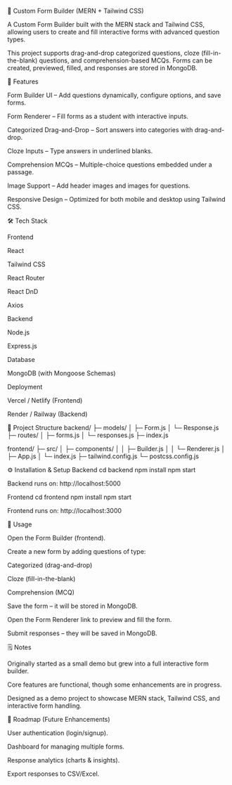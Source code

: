 📝 Custom Form Builder (MERN + Tailwind CSS)

A Custom Form Builder built with the MERN stack and Tailwind CSS, allowing users to create and fill interactive forms with advanced question types.

This project supports drag-and-drop categorized questions, cloze (fill-in-the-blank) questions, and comprehension-based MCQs. Forms can be created, previewed, filled, and responses are stored in MongoDB.

🚀 Features

Form Builder UI – Add questions dynamically, configure options, and save forms.

Form Renderer – Fill forms as a student with interactive inputs.

Categorized Drag-and-Drop – Sort answers into categories with drag-and-drop.

Cloze Inputs – Type answers in underlined blanks.

Comprehension MCQs – Multiple-choice questions embedded under a passage.

Image Support – Add header images and images for questions.

Responsive Design – Optimized for both mobile and desktop using Tailwind CSS.

🛠️ Tech Stack

Frontend

React

Tailwind CSS

React Router

React DnD

Axios

Backend

Node.js

Express.js

Database

MongoDB (with Mongoose Schemas)

Deployment

Vercel / Netlify (Frontend)

Render / Railway (Backend)

📂 Project Structure
backend/
  ├─ models/
  │   ├─ Form.js
  │   └─ Response.js
  ├─ routes/
  │   ├─ forms.js
  │   └─ responses.js
  ├─ index.js

frontend/
  ├─ src/
  │   ├─ components/
  │   │   ├─ Builder.js
  │   │   └─ Renderer.js
  │   ├─ App.js
  │   └─ index.js
  ├─ tailwind.config.js
  └─ postcss.config.js

⚙️ Installation & Setup
Backend
cd backend
npm install
npm start


Backend runs on: http://localhost:5000

Frontend
cd frontend
npm install
npm start


Frontend runs on: http://localhost:3000

📖 Usage

Open the Form Builder (frontend).

Create a new form by adding questions of type:

Categorized (drag-and-drop)

Cloze (fill-in-the-blank)

Comprehension (MCQ)

Save the form – it will be stored in MongoDB.

Open the Form Renderer link to preview and fill the form.

Submit responses – they will be saved in MongoDB.

🗒️ Notes

Originally started as a small demo but grew into a full interactive form builder.

Core features are functional, though some enhancements are in progress.

Designed as a demo project to showcase MERN stack, Tailwind CSS, and interactive form handling.

📌 Roadmap (Future Enhancements)

User authentication (login/signup).

Dashboard for managing multiple forms.

Response analytics (charts & insights).

Export responses to CSV/Excel.
